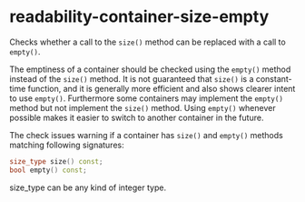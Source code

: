 # readability-container-size-empty

Checks whether a call to the `size()` method can be replaced with a call
to `empty()`.

The emptiness of a container should be checked using the `empty()`
method instead of the `size()` method. It is not guaranteed that
`size()` is a constant-time function, and it is generally more efficient
and also shows clearer intent to use `empty()`. Furthermore some
containers may implement the `empty()` method but not implement the
`size()` method. Using `empty()` whenever possible makes it easier to
switch to another container in the future.

The check issues warning if a container has `size()` and `empty()`
methods matching following signatures:

``` c++
size_type size() const;
bool empty() const;
```

<span class="title-ref">size\_type</span> can be any kind of integer
type.
